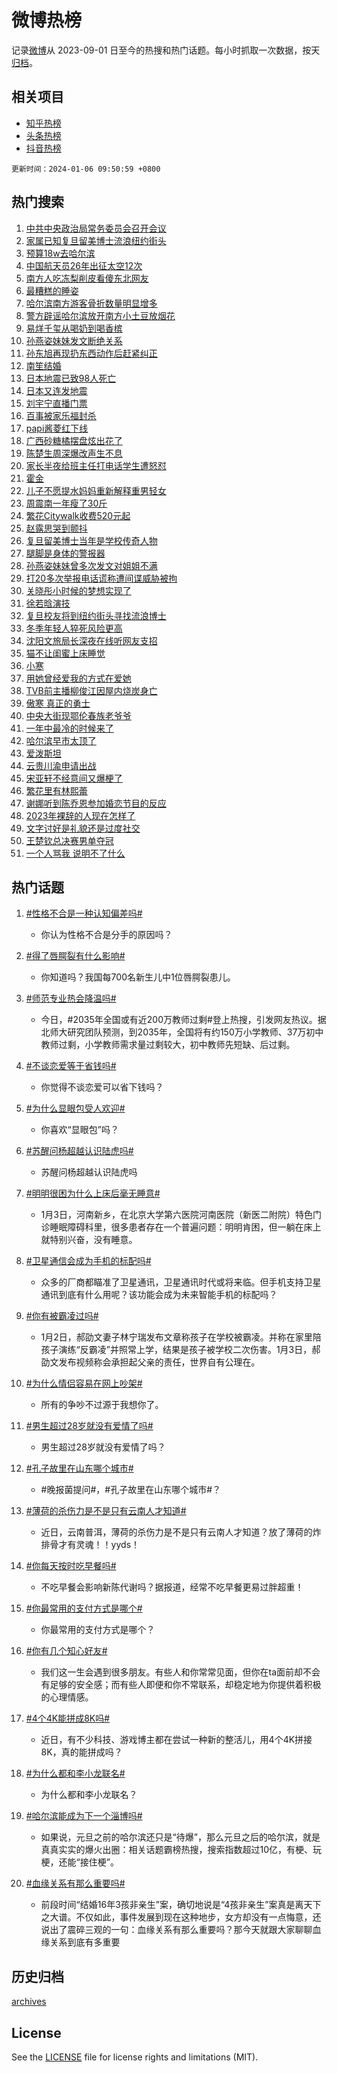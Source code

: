 # 微博热榜

记录[微博](https://www.weibo.com)从 2023-09-01 日至今的热搜和热门话题。每小时抓取一次数据，按天[归档](archives)。

## 相关项目

- [知乎热榜](https://github.com/hotarchive/zhihu)
- [头条热榜](https://github.com/hotarchive/toutiao)
- [抖音热榜](https://github.com/hotarchive/douyin)


`更新时间：2024-01-06 09:50:59 +0800`

## 热门搜索

1. [中共中央政治局常务委员会召开会议](https://m.weibo.cn/search?containerid=100103type%3D1%26t%3D10%26q%3D%23%E4%B8%AD%E5%85%B1%E4%B8%AD%E5%A4%AE%E6%94%BF%E6%B2%BB%E5%B1%80%E5%B8%B8%E5%8A%A1%E5%A7%94%E5%91%98%E4%BC%9A%E5%8F%AC%E5%BC%80%E4%BC%9A%E8%AE%AE%23&stream_entry_id=51&isnewpage=1&extparam=seat%3D1%26dgr%3D0%26pos%3D0%26stream_entry_id%3D51%26q%3D%2523%25E4%25B8%25AD%25E5%2585%25B1%25E4%25B8%25AD%25E5%25A4%25AE%25E6%2594%25BF%25E6%25B2%25BB%25E5%25B1%2580%25E5%25B8%25B8%25E5%258A%25A1%25E5%25A7%2594%25E5%2591%2598%25E4%25BC%259A%25E5%258F%25AC%25E5%25BC%2580%25E4%25BC%259A%25E8%25AE%25AE%2523%26c_type%3D51%26filter_type%3Drealtimehot%26cate%3D10103%26display_time%3D1704505858%26pre_seqid%3D170450585840101487237)
1. [家属已知复旦留美博士流浪纽约街头](https://m.weibo.cn/search?containerid=100103type%3D1%26t%3D10%26q%3D%23%E5%AE%B6%E5%B1%9E%E5%B7%B2%E7%9F%A5%E5%A4%8D%E6%97%A6%E7%95%99%E7%BE%8E%E5%8D%9A%E5%A3%AB%E6%B5%81%E6%B5%AA%E7%BA%BD%E7%BA%A6%E8%A1%97%E5%A4%B4%23&stream_entry_id=31&isnewpage=1&extparam=seat%3D1%26pos%3D0%26realpos%3D1%26dgr%3D0%26q%3D%2523%25E5%25AE%25B6%25E5%25B1%259E%25E5%25B7%25B2%25E7%259F%25A5%25E5%25A4%258D%25E6%2597%25A6%25E7%2595%2599%25E7%25BE%258E%25E5%258D%259A%25E5%25A3%25AB%25E6%25B5%2581%25E6%25B5%25AA%25E7%25BA%25BD%25E7%25BA%25A6%25E8%25A1%2597%25E5%25A4%25B4%2523%26filter_type%3Drealtimehot%26band_rank%3D1%26stream_entry_id%3D31%26c_type%3D31%26flag%3D2%26lcate%3D5001%26cate%3D5001%26display_time%3D1704505858%26pre_seqid%3D170450585840101487237)
1. [预算18w去哈尔滨](https://m.weibo.cn/search?containerid=100103type%3D1%26t%3D10%26q%3D%E9%A2%84%E7%AE%9718w%E5%8E%BB%E5%93%88%E5%B0%94%E6%BB%A8&stream_entry_id=31&isnewpage=1&extparam=seat%3D1%26pos%3D1%26realpos%3D2%26dgr%3D0%26q%3D%25E9%25A2%2584%25E7%25AE%259718w%25E5%258E%25BB%25E5%2593%2588%25E5%25B0%2594%25E6%25BB%25A8%26filter_type%3Drealtimehot%26band_rank%3D2%26stream_entry_id%3D31%26c_type%3D31%26flag%3D2%26lcate%3D5001%26cate%3D5001%26display_time%3D1704505858%26pre_seqid%3D170450585840101487237)
1. [中国航天员26年出征太空12次](https://m.weibo.cn/search?containerid=100103type%3D1%26t%3D10%26q%3D%23%E4%B8%AD%E5%9B%BD%E8%88%AA%E5%A4%A9%E5%91%9826%E5%B9%B4%E5%87%BA%E5%BE%81%E5%A4%AA%E7%A9%BA12%E6%AC%A1%23&stream_entry_id=31&isnewpage=1&extparam=seat%3D1%26pos%3D2%26realpos%3D3%26dgr%3D0%26q%3D%2523%25E4%25B8%25AD%25E5%259B%25BD%25E8%2588%25AA%25E5%25A4%25A9%25E5%2591%259826%25E5%25B9%25B4%25E5%2587%25BA%25E5%25BE%2581%25E5%25A4%25AA%25E7%25A9%25BA12%25E6%25AC%25A1%2523%26filter_type%3Drealtimehot%26band_rank%3D3%26stream_entry_id%3D31%26c_type%3D31%26flag%3D0%26lcate%3D5001%26cate%3D5001%26display_time%3D1704505858%26pre_seqid%3D170450585840101487237)
1. [南方人吃冻梨削皮看傻东北网友](https://m.weibo.cn/search?containerid=100103type%3D1%26t%3D10%26q%3D%23%E5%8D%97%E6%96%B9%E4%BA%BA%E5%90%83%E5%86%BB%E6%A2%A8%E5%89%8A%E7%9A%AE%E7%9C%8B%E5%82%BB%E4%B8%9C%E5%8C%97%E7%BD%91%E5%8F%8B%23&stream_entry_id=31&isnewpage=1&extparam=seat%3D1%26pos%3D3%26realpos%3D4%26dgr%3D0%26q%3D%2523%25E5%258D%2597%25E6%2596%25B9%25E4%25BA%25BA%25E5%2590%2583%25E5%2586%25BB%25E6%25A2%25A8%25E5%2589%258A%25E7%259A%25AE%25E7%259C%258B%25E5%2582%25BB%25E4%25B8%259C%25E5%258C%2597%25E7%25BD%2591%25E5%258F%258B%2523%26filter_type%3Drealtimehot%26band_rank%3D4%26stream_entry_id%3D31%26c_type%3D31%26flag%3D2%26lcate%3D5001%26cate%3D5001%26display_time%3D1704505858%26pre_seqid%3D170450585840101487237)
1. [最糟糕的睡姿](https://m.weibo.cn/search?containerid=100103type%3D1%26t%3D10%26q%3D%E6%9C%80%E7%B3%9F%E7%B3%95%E7%9A%84%E7%9D%A1%E5%A7%BF&stream_entry_id=31&isnewpage=1&extparam=seat%3D1%26pos%3D4%26realpos%3D5%26dgr%3D0%26q%3D%25E6%259C%2580%25E7%25B3%259F%25E7%25B3%2595%25E7%259A%2584%25E7%259D%25A1%25E5%25A7%25BF%26filter_type%3Drealtimehot%26band_rank%3D5%26stream_entry_id%3D31%26c_type%3D31%26flag%3D1%26lcate%3D5001%26cate%3D5001%26display_time%3D1704505858%26pre_seqid%3D170450585840101487237)
1. [哈尔滨南方游客骨折数量明显增多](https://m.weibo.cn/search?containerid=100103type%3D1%26t%3D10%26q%3D%23%E5%93%88%E5%B0%94%E6%BB%A8%E5%8D%97%E6%96%B9%E6%B8%B8%E5%AE%A2%E9%AA%A8%E6%8A%98%E6%95%B0%E9%87%8F%E6%98%8E%E6%98%BE%E5%A2%9E%E5%A4%9A%23&stream_entry_id=31&isnewpage=1&extparam=seat%3D1%26pos%3D5%26realpos%3D6%26dgr%3D0%26q%3D%2523%25E5%2593%2588%25E5%25B0%2594%25E6%25BB%25A8%25E5%258D%2597%25E6%2596%25B9%25E6%25B8%25B8%25E5%25AE%25A2%25E9%25AA%25A8%25E6%258A%2598%25E6%2595%25B0%25E9%2587%258F%25E6%2598%258E%25E6%2598%25BE%25E5%25A2%259E%25E5%25A4%259A%2523%26filter_type%3Drealtimehot%26band_rank%3D6%26stream_entry_id%3D31%26c_type%3D31%26flag%3D1%26lcate%3D5001%26cate%3D5001%26display_time%3D1704505858%26pre_seqid%3D170450585840101487237)
1. [警方辟谣哈尔滨放开南方小土豆放烟花](https://m.weibo.cn/search?containerid=100103type%3D1%26t%3D10%26q%3D%23%E8%AD%A6%E6%96%B9%E8%BE%9F%E8%B0%A3%E5%93%88%E5%B0%94%E6%BB%A8%E6%94%BE%E5%BC%80%E5%8D%97%E6%96%B9%E5%B0%8F%E5%9C%9F%E8%B1%86%E6%94%BE%E7%83%9F%E8%8A%B1%23&stream_entry_id=31&isnewpage=1&extparam=seat%3D1%26pos%3D6%26realpos%3D7%26dgr%3D0%26q%3D%2523%25E8%25AD%25A6%25E6%2596%25B9%25E8%25BE%259F%25E8%25B0%25A3%25E5%2593%2588%25E5%25B0%2594%25E6%25BB%25A8%25E6%2594%25BE%25E5%25BC%2580%25E5%258D%2597%25E6%2596%25B9%25E5%25B0%258F%25E5%259C%259F%25E8%25B1%2586%25E6%2594%25BE%25E7%2583%259F%25E8%258A%25B1%2523%26filter_type%3Drealtimehot%26band_rank%3D7%26stream_entry_id%3D31%26c_type%3D31%26flag%3D2%26lcate%3D5001%26cate%3D5001%26display_time%3D1704505858%26pre_seqid%3D170450585840101487237)
1. [易烊千玺从喝奶到喝香槟](https://m.weibo.cn/search?containerid=100103type%3D1%26t%3D10%26q%3D%23%E6%98%93%E7%83%8A%E5%8D%83%E7%8E%BA%E4%BB%8E%E5%96%9D%E5%A5%B6%E5%88%B0%E5%96%9D%E9%A6%99%E6%A7%9F%23&stream_entry_id=31&isnewpage=1&extparam=seat%3D1%26pos%3D7%26realpos%3D8%26dgr%3D0%26q%3D%2523%25E6%2598%2593%25E7%2583%258A%25E5%258D%2583%25E7%258E%25BA%25E4%25BB%258E%25E5%2596%259D%25E5%25A5%25B6%25E5%2588%25B0%25E5%2596%259D%25E9%25A6%2599%25E6%25A7%259F%2523%26filter_type%3Drealtimehot%26band_rank%3D8%26stream_entry_id%3D31%26c_type%3D31%26flag%3D2%26lcate%3D5001%26cate%3D5001%26display_time%3D1704505858%26pre_seqid%3D170450585840101487237)
1. [孙燕姿妹妹发文断绝关系](https://m.weibo.cn/search?containerid=100103type%3D1%26t%3D10%26q%3D%23%E5%AD%99%E7%87%95%E5%A7%BF%E5%A6%B9%E5%A6%B9%E5%8F%91%E6%96%87%E6%96%AD%E7%BB%9D%E5%85%B3%E7%B3%BB%23&stream_entry_id=31&isnewpage=1&extparam=seat%3D1%26pos%3D8%26realpos%3D9%26dgr%3D0%26q%3D%2523%25E5%25AD%2599%25E7%2587%2595%25E5%25A7%25BF%25E5%25A6%25B9%25E5%25A6%25B9%25E5%258F%2591%25E6%2596%2587%25E6%2596%25AD%25E7%25BB%259D%25E5%2585%25B3%25E7%25B3%25BB%2523%26filter_type%3Drealtimehot%26band_rank%3D9%26stream_entry_id%3D31%26c_type%3D31%26flag%3D2%26lcate%3D5001%26cate%3D5001%26display_time%3D1704505858%26pre_seqid%3D170450585840101487237)
1. [孙东旭再现扔东西动作后赶紧纠正](https://m.weibo.cn/search?containerid=100103type%3D1%26t%3D10%26q%3D%23%E5%AD%99%E4%B8%9C%E6%97%AD%E5%86%8D%E7%8E%B0%E6%89%94%E4%B8%9C%E8%A5%BF%E5%8A%A8%E4%BD%9C%E5%90%8E%E8%B5%B6%E7%B4%A7%E7%BA%A0%E6%AD%A3%23&stream_entry_id=31&isnewpage=1&extparam=seat%3D1%26pos%3D9%26realpos%3D10%26dgr%3D0%26q%3D%2523%25E5%25AD%2599%25E4%25B8%259C%25E6%2597%25AD%25E5%2586%258D%25E7%258E%25B0%25E6%2589%2594%25E4%25B8%259C%25E8%25A5%25BF%25E5%258A%25A8%25E4%25BD%259C%25E5%2590%258E%25E8%25B5%25B6%25E7%25B4%25A7%25E7%25BA%25A0%25E6%25AD%25A3%2523%26filter_type%3Drealtimehot%26band_rank%3D10%26stream_entry_id%3D31%26c_type%3D31%26flag%3D0%26lcate%3D5001%26cate%3D5001%26display_time%3D1704505858%26pre_seqid%3D170450585840101487237)
1. [南笙结婚](https://m.weibo.cn/search?containerid=100103type%3D1%26t%3D10%26q%3D%23%E5%8D%97%E7%AC%99%E7%BB%93%E5%A9%9A%23&stream_entry_id=31&isnewpage=1&extparam=seat%3D1%26pos%3D10%26realpos%3D11%26dgr%3D0%26q%3D%2523%25E5%258D%2597%25E7%25AC%2599%25E7%25BB%2593%25E5%25A9%259A%2523%26filter_type%3Drealtimehot%26band_rank%3D11%26stream_entry_id%3D31%26c_type%3D31%26flag%3D1%26lcate%3D5001%26cate%3D5001%26display_time%3D1704505858%26pre_seqid%3D170450585840101487237)
1. [日本地震已致98人死亡](https://m.weibo.cn/search?containerid=100103type%3D1%26t%3D10%26q%3D%23%E6%97%A5%E6%9C%AC%E5%9C%B0%E9%9C%87%E5%B7%B2%E8%87%B498%E4%BA%BA%E6%AD%BB%E4%BA%A1%23&stream_entry_id=31&isnewpage=1&extparam=seat%3D1%26pos%3D11%26realpos%3D12%26dgr%3D0%26q%3D%2523%25E6%2597%25A5%25E6%259C%25AC%25E5%259C%25B0%25E9%259C%2587%25E5%25B7%25B2%25E8%2587%25B498%25E4%25BA%25BA%25E6%25AD%25BB%25E4%25BA%25A1%2523%26filter_type%3Drealtimehot%26band_rank%3D12%26stream_entry_id%3D31%26c_type%3D31%26flag%3D1%26lcate%3D5001%26cate%3D5001%26display_time%3D1704505858%26pre_seqid%3D170450585840101487237)
1. [日本又连发地震](https://m.weibo.cn/search?containerid=100103type%3D1%26t%3D10%26q%3D%23%E6%97%A5%E6%9C%AC%E5%8F%88%E8%BF%9E%E5%8F%91%E5%9C%B0%E9%9C%87%23&stream_entry_id=31&isnewpage=1&extparam=seat%3D1%26pos%3D12%26realpos%3D13%26dgr%3D0%26q%3D%2523%25E6%2597%25A5%25E6%259C%25AC%25E5%258F%2588%25E8%25BF%259E%25E5%258F%2591%25E5%259C%25B0%25E9%259C%2587%2523%26filter_type%3Drealtimehot%26band_rank%3D13%26stream_entry_id%3D31%26c_type%3D31%26flag%3D1%26lcate%3D5001%26cate%3D5001%26display_time%3D1704505858%26pre_seqid%3D170450585840101487237)
1. [刘宇宁直播门票](https://m.weibo.cn/search?containerid=100103type%3D1%26t%3D10%26q%3D%E5%88%98%E5%AE%87%E5%AE%81%E7%9B%B4%E6%92%AD%E9%97%A8%E7%A5%A8&stream_entry_id=31&isnewpage=1&extparam=seat%3D1%26pos%3D13%26realpos%3D14%26dgr%3D0%26q%3D%25E5%2588%2598%25E5%25AE%2587%25E5%25AE%2581%25E7%259B%25B4%25E6%2592%25AD%25E9%2597%25A8%25E7%25A5%25A8%26filter_type%3Drealtimehot%26band_rank%3D14%26stream_entry_id%3D31%26c_type%3D31%26flag%3D1%26lcate%3D5001%26cate%3D5001%26display_time%3D1704505858%26pre_seqid%3D170450585840101487237)
1. [百事被家乐福封杀](https://m.weibo.cn/search?containerid=100103type%3D1%26t%3D10%26q%3D%23%E7%99%BE%E4%BA%8B%E8%A2%AB%E5%AE%B6%E4%B9%90%E7%A6%8F%E5%B0%81%E6%9D%80%23&stream_entry_id=31&isnewpage=1&extparam=seat%3D1%26pos%3D14%26realpos%3D15%26dgr%3D0%26q%3D%2523%25E7%2599%25BE%25E4%25BA%258B%25E8%25A2%25AB%25E5%25AE%25B6%25E4%25B9%2590%25E7%25A6%258F%25E5%25B0%2581%25E6%259D%2580%2523%26filter_type%3Drealtimehot%26band_rank%3D15%26stream_entry_id%3D31%26c_type%3D31%26flag%3D2%26lcate%3D5001%26cate%3D5001%26display_time%3D1704505858%26pre_seqid%3D170450585840101487237)
1. [papi酱菱红下线](https://m.weibo.cn/search?containerid=100103type%3D1%26t%3D10%26q%3D%23papi%E9%85%B1%E8%8F%B1%E7%BA%A2%E4%B8%8B%E7%BA%BF%23&stream_entry_id=31&isnewpage=1&extparam=seat%3D1%26pos%3D15%26realpos%3D16%26dgr%3D0%26q%3D%2523papi%25E9%2585%25B1%25E8%258F%25B1%25E7%25BA%25A2%25E4%25B8%258B%25E7%25BA%25BF%2523%26filter_type%3Drealtimehot%26band_rank%3D16%26stream_entry_id%3D31%26c_type%3D31%26flag%3D0%26lcate%3D5001%26cate%3D5001%26display_time%3D1704505858%26pre_seqid%3D170450585840101487237)
1. [广西砂糖橘摆盘炫出花了](https://m.weibo.cn/search?containerid=100103type%3D1%26t%3D10%26q%3D%23%E5%B9%BF%E8%A5%BF%E7%A0%82%E7%B3%96%E6%A9%98%E6%91%86%E7%9B%98%E7%82%AB%E5%87%BA%E8%8A%B1%E4%BA%86%23&stream_entry_id=31&isnewpage=1&extparam=seat%3D1%26pos%3D16%26realpos%3D17%26dgr%3D0%26q%3D%2523%25E5%25B9%25BF%25E8%25A5%25BF%25E7%25A0%2582%25E7%25B3%2596%25E6%25A9%2598%25E6%2591%2586%25E7%259B%2598%25E7%2582%25AB%25E5%2587%25BA%25E8%258A%25B1%25E4%25BA%2586%2523%26filter_type%3Drealtimehot%26band_rank%3D17%26stream_entry_id%3D31%26c_type%3D31%26flag%3D0%26lcate%3D5001%26cate%3D5001%26display_time%3D1704505858%26pre_seqid%3D170450585840101487237)
1. [陈楚生周深爆改声生不息](https://m.weibo.cn/search?containerid=100103type%3D1%26t%3D10%26q%3D%E9%99%88%E6%A5%9A%E7%94%9F%E5%91%A8%E6%B7%B1%E7%88%86%E6%94%B9%E5%A3%B0%E7%94%9F%E4%B8%8D%E6%81%AF&stream_entry_id=31&isnewpage=1&extparam=seat%3D1%26pos%3D17%26realpos%3D18%26dgr%3D0%26q%3D%25E9%2599%2588%25E6%25A5%259A%25E7%2594%259F%25E5%2591%25A8%25E6%25B7%25B1%25E7%2588%2586%25E6%2594%25B9%25E5%25A3%25B0%25E7%2594%259F%25E4%25B8%258D%25E6%2581%25AF%26filter_type%3Drealtimehot%26band_rank%3D18%26stream_entry_id%3D31%26c_type%3D31%26flag%3D1%26lcate%3D5001%26cate%3D5001%26display_time%3D1704505858%26pre_seqid%3D170450585840101487237)
1. [家长半夜给班主任打电话学生遭怒怼](https://m.weibo.cn/search?containerid=100103type%3D1%26t%3D10%26q%3D%23%E5%AE%B6%E9%95%BF%E5%8D%8A%E5%A4%9C%E7%BB%99%E7%8F%AD%E4%B8%BB%E4%BB%BB%E6%89%93%E7%94%B5%E8%AF%9D%E5%AD%A6%E7%94%9F%E9%81%AD%E6%80%92%E6%80%BC%23&stream_entry_id=31&isnewpage=1&extparam=seat%3D1%26pos%3D18%26realpos%3D19%26dgr%3D0%26q%3D%2523%25E5%25AE%25B6%25E9%2595%25BF%25E5%258D%258A%25E5%25A4%259C%25E7%25BB%2599%25E7%258F%25AD%25E4%25B8%25BB%25E4%25BB%25BB%25E6%2589%2593%25E7%2594%25B5%25E8%25AF%259D%25E5%25AD%25A6%25E7%2594%259F%25E9%2581%25AD%25E6%2580%2592%25E6%2580%25BC%2523%26filter_type%3Drealtimehot%26band_rank%3D19%26stream_entry_id%3D31%26c_type%3D31%26flag%3D0%26lcate%3D5001%26cate%3D5001%26display_time%3D1704505858%26pre_seqid%3D170450585840101487237)
1. [霍金](https://m.weibo.cn/search?containerid=100103type%3D1%26t%3D10%26q%3D%E9%9C%8D%E9%87%91&stream_entry_id=31&isnewpage=1&extparam=seat%3D1%26pos%3D19%26realpos%3D20%26dgr%3D0%26q%3D%25E9%259C%258D%25E9%2587%2591%26filter_type%3Drealtimehot%26band_rank%3D20%26stream_entry_id%3D31%26c_type%3D31%26flag%3D0%26lcate%3D5001%26cate%3D5001%26display_time%3D1704505858%26pre_seqid%3D170450585840101487237)
1. [儿子不愿提水妈妈重新解释重男轻女](https://m.weibo.cn/search?containerid=100103type%3D1%26t%3D10%26q%3D%23%E5%84%BF%E5%AD%90%E4%B8%8D%E6%84%BF%E6%8F%90%E6%B0%B4%E5%A6%88%E5%A6%88%E9%87%8D%E6%96%B0%E8%A7%A3%E9%87%8A%E9%87%8D%E7%94%B7%E8%BD%BB%E5%A5%B3%23&stream_entry_id=31&isnewpage=1&extparam=seat%3D1%26pos%3D20%26realpos%3D21%26dgr%3D0%26q%3D%2523%25E5%2584%25BF%25E5%25AD%2590%25E4%25B8%258D%25E6%2584%25BF%25E6%258F%2590%25E6%25B0%25B4%25E5%25A6%2588%25E5%25A6%2588%25E9%2587%258D%25E6%2596%25B0%25E8%25A7%25A3%25E9%2587%258A%25E9%2587%258D%25E7%2594%25B7%25E8%25BD%25BB%25E5%25A5%25B3%2523%26filter_type%3Drealtimehot%26band_rank%3D21%26stream_entry_id%3D31%26c_type%3D31%26flag%3D1%26lcate%3D5001%26cate%3D5001%26display_time%3D1704505858%26pre_seqid%3D170450585840101487237)
1. [周震南一年瘦了30斤](https://m.weibo.cn/search?containerid=100103type%3D1%26t%3D10%26q%3D%23%E5%91%A8%E9%9C%87%E5%8D%97%E4%B8%80%E5%B9%B4%E7%98%A6%E4%BA%8630%E6%96%A4%23&stream_entry_id=31&isnewpage=1&extparam=seat%3D1%26pos%3D21%26realpos%3D22%26dgr%3D0%26q%3D%2523%25E5%2591%25A8%25E9%259C%2587%25E5%258D%2597%25E4%25B8%2580%25E5%25B9%25B4%25E7%2598%25A6%25E4%25BA%258630%25E6%2596%25A4%2523%26filter_type%3Drealtimehot%26band_rank%3D22%26stream_entry_id%3D31%26c_type%3D31%26flag%3D0%26lcate%3D5001%26cate%3D5001%26display_time%3D1704505858%26pre_seqid%3D170450585840101487237)
1. [繁花Citywalk收费520元起](https://m.weibo.cn/search?containerid=100103type%3D1%26t%3D10%26q%3D%23%E7%B9%81%E8%8A%B1Citywalk%E6%94%B6%E8%B4%B9520%E5%85%83%E8%B5%B7%23&stream_entry_id=31&isnewpage=1&extparam=seat%3D1%26pos%3D22%26realpos%3D23%26dgr%3D0%26q%3D%2523%25E7%25B9%2581%25E8%258A%25B1Citywalk%25E6%2594%25B6%25E8%25B4%25B9520%25E5%2585%2583%25E8%25B5%25B7%2523%26filter_type%3Drealtimehot%26band_rank%3D23%26stream_entry_id%3D31%26c_type%3D31%26flag%3D1%26lcate%3D5001%26cate%3D5001%26display_time%3D1704505858%26pre_seqid%3D170450585840101487237)
1. [赵露思哭到颤抖](https://m.weibo.cn/search?containerid=100103type%3D1%26t%3D10%26q%3D%E8%B5%B5%E9%9C%B2%E6%80%9D%E5%93%AD%E5%88%B0%E9%A2%A4%E6%8A%96&stream_entry_id=31&isnewpage=1&extparam=seat%3D1%26pos%3D23%26realpos%3D24%26dgr%3D0%26q%3D%25E8%25B5%25B5%25E9%259C%25B2%25E6%2580%259D%25E5%2593%25AD%25E5%2588%25B0%25E9%25A2%25A4%25E6%258A%2596%26filter_type%3Drealtimehot%26band_rank%3D24%26stream_entry_id%3D31%26c_type%3D31%26flag%3D0%26lcate%3D5001%26cate%3D5001%26display_time%3D1704505858%26pre_seqid%3D170450585840101487237)
1. [复旦留美博士当年是学校传奇人物](https://m.weibo.cn/search?containerid=100103type%3D1%26t%3D10%26q%3D%23%E5%A4%8D%E6%97%A6%E7%95%99%E7%BE%8E%E5%8D%9A%E5%A3%AB%E5%BD%93%E5%B9%B4%E6%98%AF%E5%AD%A6%E6%A0%A1%E4%BC%A0%E5%A5%87%E4%BA%BA%E7%89%A9%23&stream_entry_id=31&isnewpage=1&extparam=seat%3D1%26pos%3D24%26realpos%3D25%26dgr%3D0%26q%3D%2523%25E5%25A4%258D%25E6%2597%25A6%25E7%2595%2599%25E7%25BE%258E%25E5%258D%259A%25E5%25A3%25AB%25E5%25BD%2593%25E5%25B9%25B4%25E6%2598%25AF%25E5%25AD%25A6%25E6%25A0%25A1%25E4%25BC%25A0%25E5%25A5%2587%25E4%25BA%25BA%25E7%2589%25A9%2523%26filter_type%3Drealtimehot%26band_rank%3D25%26stream_entry_id%3D31%26c_type%3D31%26flag%3D1%26lcate%3D5001%26cate%3D5001%26display_time%3D1704505858%26pre_seqid%3D170450585840101487237)
1. [腿脚是身体的警报器](https://m.weibo.cn/search?containerid=100103type%3D1%26t%3D10%26q%3D%23%E8%85%BF%E8%84%9A%E6%98%AF%E8%BA%AB%E4%BD%93%E7%9A%84%E8%AD%A6%E6%8A%A5%E5%99%A8%23&stream_entry_id=31&isnewpage=1&extparam=seat%3D1%26pos%3D25%26realpos%3D26%26dgr%3D0%26q%3D%2523%25E8%2585%25BF%25E8%2584%259A%25E6%2598%25AF%25E8%25BA%25AB%25E4%25BD%2593%25E7%259A%2584%25E8%25AD%25A6%25E6%258A%25A5%25E5%2599%25A8%2523%26filter_type%3Drealtimehot%26band_rank%3D26%26stream_entry_id%3D31%26c_type%3D31%26flag%3D1%26lcate%3D5001%26cate%3D5001%26display_time%3D1704505858%26pre_seqid%3D170450585840101487237)
1. [孙燕姿妹妹曾多次发文对姐姐不满](https://m.weibo.cn/search?containerid=100103type%3D1%26t%3D10%26q%3D%23%E5%AD%99%E7%87%95%E5%A7%BF%E5%A6%B9%E5%A6%B9%E6%9B%BE%E5%A4%9A%E6%AC%A1%E5%8F%91%E6%96%87%E5%AF%B9%E5%A7%90%E5%A7%90%E4%B8%8D%E6%BB%A1%23&stream_entry_id=31&isnewpage=1&extparam=seat%3D1%26pos%3D26%26realpos%3D27%26dgr%3D0%26q%3D%2523%25E5%25AD%2599%25E7%2587%2595%25E5%25A7%25BF%25E5%25A6%25B9%25E5%25A6%25B9%25E6%259B%25BE%25E5%25A4%259A%25E6%25AC%25A1%25E5%258F%2591%25E6%2596%2587%25E5%25AF%25B9%25E5%25A7%2590%25E5%25A7%2590%25E4%25B8%258D%25E6%25BB%25A1%2523%26filter_type%3Drealtimehot%26band_rank%3D27%26stream_entry_id%3D31%26c_type%3D31%26flag%3D0%26lcate%3D5001%26cate%3D5001%26display_time%3D1704505858%26pre_seqid%3D170450585840101487237)
1. [打20多次举报电话谎称遭间谍威胁被拘](https://m.weibo.cn/search?containerid=100103type%3D1%26t%3D10%26q%3D%23%E6%89%9320%E5%A4%9A%E6%AC%A1%E4%B8%BE%E6%8A%A5%E7%94%B5%E8%AF%9D%E8%B0%8E%E7%A7%B0%E9%81%AD%E9%97%B4%E8%B0%8D%E5%A8%81%E8%83%81%E8%A2%AB%E6%8B%98%23&stream_entry_id=31&isnewpage=1&extparam=seat%3D1%26pos%3D27%26realpos%3D28%26dgr%3D0%26q%3D%2523%25E6%2589%259320%25E5%25A4%259A%25E6%25AC%25A1%25E4%25B8%25BE%25E6%258A%25A5%25E7%2594%25B5%25E8%25AF%259D%25E8%25B0%258E%25E7%25A7%25B0%25E9%2581%25AD%25E9%2597%25B4%25E8%25B0%258D%25E5%25A8%2581%25E8%2583%2581%25E8%25A2%25AB%25E6%258B%2598%2523%26filter_type%3Drealtimehot%26band_rank%3D28%26stream_entry_id%3D31%26c_type%3D31%26flag%3D1%26lcate%3D5001%26cate%3D5001%26display_time%3D1704505858%26pre_seqid%3D170450585840101487237)
1. [关晓彤小时候的梦想实现了](https://m.weibo.cn/search?containerid=100103type%3D1%26t%3D10%26q%3D%23%E5%85%B3%E6%99%93%E5%BD%A4%E5%B0%8F%E6%97%B6%E5%80%99%E7%9A%84%E6%A2%A6%E6%83%B3%E5%AE%9E%E7%8E%B0%E4%BA%86%23&stream_entry_id=31&isnewpage=1&extparam=seat%3D1%26pos%3D28%26realpos%3D29%26dgr%3D0%26q%3D%2523%25E5%2585%25B3%25E6%2599%2593%25E5%25BD%25A4%25E5%25B0%258F%25E6%2597%25B6%25E5%2580%2599%25E7%259A%2584%25E6%25A2%25A6%25E6%2583%25B3%25E5%25AE%259E%25E7%258E%25B0%25E4%25BA%2586%2523%26filter_type%3Drealtimehot%26band_rank%3D29%26stream_entry_id%3D31%26c_type%3D31%26flag%3D1%26lcate%3D5001%26cate%3D5001%26display_time%3D1704505858%26pre_seqid%3D170450585840101487237)
1. [徐若晗演技](https://m.weibo.cn/search?containerid=100103type%3D1%26t%3D10%26q%3D%E5%BE%90%E8%8B%A5%E6%99%97%E6%BC%94%E6%8A%80&stream_entry_id=31&isnewpage=1&extparam=seat%3D1%26pos%3D29%26realpos%3D30%26dgr%3D0%26q%3D%25E5%25BE%2590%25E8%258B%25A5%25E6%2599%2597%25E6%25BC%2594%25E6%258A%2580%26filter_type%3Drealtimehot%26band_rank%3D30%26stream_entry_id%3D31%26c_type%3D31%26flag%3D1%26lcate%3D5001%26cate%3D5001%26display_time%3D1704505858%26pre_seqid%3D170450585840101487237)
1. [复旦校友将到纽约街头寻找流浪博士](https://m.weibo.cn/search?containerid=100103type%3D1%26t%3D10%26q%3D%23%E5%A4%8D%E6%97%A6%E6%A0%A1%E5%8F%8B%E5%B0%86%E5%88%B0%E7%BA%BD%E7%BA%A6%E8%A1%97%E5%A4%B4%E5%AF%BB%E6%89%BE%E6%B5%81%E6%B5%AA%E5%8D%9A%E5%A3%AB%23&stream_entry_id=31&isnewpage=1&extparam=seat%3D1%26pos%3D30%26realpos%3D31%26dgr%3D0%26q%3D%2523%25E5%25A4%258D%25E6%2597%25A6%25E6%25A0%25A1%25E5%258F%258B%25E5%25B0%2586%25E5%2588%25B0%25E7%25BA%25BD%25E7%25BA%25A6%25E8%25A1%2597%25E5%25A4%25B4%25E5%25AF%25BB%25E6%2589%25BE%25E6%25B5%2581%25E6%25B5%25AA%25E5%258D%259A%25E5%25A3%25AB%2523%26filter_type%3Drealtimehot%26band_rank%3D31%26stream_entry_id%3D31%26c_type%3D31%26flag%3D1%26lcate%3D5001%26cate%3D5001%26display_time%3D1704505858%26pre_seqid%3D170450585840101487237)
1. [冬季年轻人猝死风险更高](https://m.weibo.cn/search?containerid=100103type%3D1%26t%3D10%26q%3D%23%E5%86%AC%E5%AD%A3%E5%B9%B4%E8%BD%BB%E4%BA%BA%E7%8C%9D%E6%AD%BB%E9%A3%8E%E9%99%A9%E6%9B%B4%E9%AB%98%23&stream_entry_id=31&isnewpage=1&extparam=seat%3D1%26pos%3D31%26realpos%3D32%26dgr%3D0%26q%3D%2523%25E5%2586%25AC%25E5%25AD%25A3%25E5%25B9%25B4%25E8%25BD%25BB%25E4%25BA%25BA%25E7%258C%259D%25E6%25AD%25BB%25E9%25A3%258E%25E9%2599%25A9%25E6%259B%25B4%25E9%25AB%2598%2523%26filter_type%3Drealtimehot%26band_rank%3D32%26stream_entry_id%3D31%26c_type%3D31%26flag%3D1%26lcate%3D5001%26cate%3D5001%26display_time%3D1704505858%26pre_seqid%3D170450585840101487237)
1. [沈阳文旅局长深夜在线听网友支招](https://m.weibo.cn/search?containerid=100103type%3D1%26t%3D10%26q%3D%23%E6%B2%88%E9%98%B3%E6%96%87%E6%97%85%E5%B1%80%E9%95%BF%E6%B7%B1%E5%A4%9C%E5%9C%A8%E7%BA%BF%E5%90%AC%E7%BD%91%E5%8F%8B%E6%94%AF%E6%8B%9B%23&stream_entry_id=31&isnewpage=1&extparam=seat%3D1%26pos%3D32%26realpos%3D33%26dgr%3D0%26q%3D%2523%25E6%25B2%2588%25E9%2598%25B3%25E6%2596%2587%25E6%2597%2585%25E5%25B1%2580%25E9%2595%25BF%25E6%25B7%25B1%25E5%25A4%259C%25E5%259C%25A8%25E7%25BA%25BF%25E5%2590%25AC%25E7%25BD%2591%25E5%258F%258B%25E6%2594%25AF%25E6%258B%259B%2523%26filter_type%3Drealtimehot%26band_rank%3D33%26stream_entry_id%3D31%26c_type%3D31%26flag%3D32768%26lcate%3D5001%26cate%3D5001%26display_time%3D1704505858%26pre_seqid%3D170450585840101487237)
1. [猫不让闺蜜上床睡觉](https://m.weibo.cn/search?containerid=100103type%3D1%26t%3D10%26q%3D%E7%8C%AB%E4%B8%8D%E8%AE%A9%E9%97%BA%E8%9C%9C%E4%B8%8A%E5%BA%8A%E7%9D%A1%E8%A7%89&stream_entry_id=31&isnewpage=1&extparam=seat%3D1%26pos%3D33%26realpos%3D34%26dgr%3D0%26q%3D%25E7%258C%25AB%25E4%25B8%258D%25E8%25AE%25A9%25E9%2597%25BA%25E8%259C%259C%25E4%25B8%258A%25E5%25BA%258A%25E7%259D%25A1%25E8%25A7%2589%26filter_type%3Drealtimehot%26band_rank%3D34%26stream_entry_id%3D31%26c_type%3D31%26flag%3D0%26lcate%3D5001%26cate%3D5001%26display_time%3D1704505858%26pre_seqid%3D170450585840101487237)
1. [小寒](https://m.weibo.cn/search?containerid=100103type%3D1%26t%3D10%26q%3D%23%E5%B0%8F%E5%AF%92%23&stream_entry_id=31&isnewpage=1&extparam=seat%3D1%26pos%3D34%26realpos%3D35%26dgr%3D0%26q%3D%2523%25E5%25B0%258F%25E5%25AF%2592%2523%26filter_type%3Drealtimehot%26band_rank%3D35%26stream_entry_id%3D31%26c_type%3D31%26flag%3D0%26lcate%3D5001%26cate%3D5001%26display_time%3D1704505858%26pre_seqid%3D170450585840101487237)
1. [用她曾经爱我的方式在爱她](https://m.weibo.cn/search?containerid=100103type%3D1%26t%3D10%26q%3D%23%E7%94%A8%E5%A5%B9%E6%9B%BE%E7%BB%8F%E7%88%B1%E6%88%91%E7%9A%84%E6%96%B9%E5%BC%8F%E5%9C%A8%E7%88%B1%E5%A5%B9%23&stream_entry_id=31&isnewpage=1&extparam=seat%3D1%26pos%3D35%26realpos%3D36%26dgr%3D0%26q%3D%2523%25E7%2594%25A8%25E5%25A5%25B9%25E6%259B%25BE%25E7%25BB%258F%25E7%2588%25B1%25E6%2588%2591%25E7%259A%2584%25E6%2596%25B9%25E5%25BC%258F%25E5%259C%25A8%25E7%2588%25B1%25E5%25A5%25B9%2523%26filter_type%3Drealtimehot%26band_rank%3D36%26stream_entry_id%3D31%26c_type%3D31%26flag%3D32768%26lcate%3D5001%26cate%3D5001%26display_time%3D1704505858%26pre_seqid%3D170450585840101487237)
1. [TVB前主播柳俊江因屋内烧炭身亡](https://m.weibo.cn/search?containerid=100103type%3D1%26t%3D10%26q%3D%23TVB%E5%89%8D%E4%B8%BB%E6%92%AD%E6%9F%B3%E4%BF%8A%E6%B1%9F%E5%9B%A0%E5%B1%8B%E5%86%85%E7%83%A7%E7%82%AD%E8%BA%AB%E4%BA%A1%23&stream_entry_id=31&isnewpage=1&extparam=seat%3D1%26pos%3D36%26realpos%3D37%26dgr%3D0%26q%3D%2523TVB%25E5%2589%258D%25E4%25B8%25BB%25E6%2592%25AD%25E6%259F%25B3%25E4%25BF%258A%25E6%25B1%259F%25E5%259B%25A0%25E5%25B1%258B%25E5%2586%2585%25E7%2583%25A7%25E7%2582%25AD%25E8%25BA%25AB%25E4%25BA%25A1%2523%26filter_type%3Drealtimehot%26band_rank%3D37%26stream_entry_id%3D31%26c_type%3D31%26flag%3D0%26lcate%3D5001%26cate%3D5001%26display_time%3D1704505858%26pre_seqid%3D170450585840101487237)
1. [傲寒 真正的勇士](https://m.weibo.cn/search?containerid=100103type%3D1%26t%3D10%26q%3D%E5%82%B2%E5%AF%92+%E7%9C%9F%E6%AD%A3%E7%9A%84%E5%8B%87%E5%A3%AB&stream_entry_id=31&isnewpage=1&extparam=seat%3D1%26pos%3D37%26realpos%3D38%26dgr%3D0%26q%3D%25E5%2582%25B2%25E5%25AF%2592%2520%25E7%259C%259F%25E6%25AD%25A3%25E7%259A%2584%25E5%258B%2587%25E5%25A3%25AB%26filter_type%3Drealtimehot%26band_rank%3D38%26stream_entry_id%3D31%26c_type%3D31%26flag%3D1%26lcate%3D5001%26cate%3D5001%26display_time%3D1704505858%26pre_seqid%3D170450585840101487237)
1. [中央大街现鄂伦春族老爷爷](https://m.weibo.cn/search?containerid=100103type%3D1%26t%3D10%26q%3D%23%E4%B8%AD%E5%A4%AE%E5%A4%A7%E8%A1%97%E7%8E%B0%E9%84%82%E4%BC%A6%E6%98%A5%E6%97%8F%E8%80%81%E7%88%B7%E7%88%B7%23&stream_entry_id=31&isnewpage=1&extparam=seat%3D1%26pos%3D38%26realpos%3D39%26dgr%3D0%26q%3D%2523%25E4%25B8%25AD%25E5%25A4%25AE%25E5%25A4%25A7%25E8%25A1%2597%25E7%258E%25B0%25E9%2584%2582%25E4%25BC%25A6%25E6%2598%25A5%25E6%2597%258F%25E8%2580%2581%25E7%2588%25B7%25E7%2588%25B7%2523%26filter_type%3Drealtimehot%26band_rank%3D39%26stream_entry_id%3D31%26c_type%3D31%26flag%3D32768%26lcate%3D5001%26cate%3D5001%26display_time%3D1704505858%26pre_seqid%3D170450585840101487237)
1. [一年中最冷的时候来了](https://m.weibo.cn/search?containerid=100103type%3D1%26t%3D10%26q%3D%23%E4%B8%80%E5%B9%B4%E4%B8%AD%E6%9C%80%E5%86%B7%E7%9A%84%E6%97%B6%E5%80%99%E6%9D%A5%E4%BA%86%23&stream_entry_id=31&isnewpage=1&extparam=seat%3D1%26pos%3D39%26realpos%3D40%26dgr%3D0%26q%3D%2523%25E4%25B8%2580%25E5%25B9%25B4%25E4%25B8%25AD%25E6%259C%2580%25E5%2586%25B7%25E7%259A%2584%25E6%2597%25B6%25E5%2580%2599%25E6%259D%25A5%25E4%25BA%2586%2523%26filter_type%3Drealtimehot%26band_rank%3D40%26stream_entry_id%3D31%26c_type%3D31%26flag%3D0%26lcate%3D5001%26cate%3D5001%26display_time%3D1704505858%26pre_seqid%3D170450585840101487237)
1. [哈尔滨早市太顶了](https://m.weibo.cn/search?containerid=100103type%3D1%26t%3D10%26q%3D%23%E5%93%88%E5%B0%94%E6%BB%A8%E6%97%A9%E5%B8%82%E5%A4%AA%E9%A1%B6%E4%BA%86%23&stream_entry_id=31&isnewpage=1&extparam=seat%3D1%26pos%3D40%26realpos%3D41%26dgr%3D0%26q%3D%2523%25E5%2593%2588%25E5%25B0%2594%25E6%25BB%25A8%25E6%2597%25A9%25E5%25B8%2582%25E5%25A4%25AA%25E9%25A1%25B6%25E4%25BA%2586%2523%26filter_type%3Drealtimehot%26band_rank%3D41%26stream_entry_id%3D31%26c_type%3D31%26flag%3D1%26lcate%3D5001%26cate%3D5001%26display_time%3D1704505858%26pre_seqid%3D170450585840101487237)
1. [爱泼斯坦](https://m.weibo.cn/search?containerid=100103type%3D1%26t%3D10%26q%3D%E7%88%B1%E6%B3%BC%E6%96%AF%E5%9D%A6&stream_entry_id=31&isnewpage=1&extparam=seat%3D1%26pos%3D41%26realpos%3D42%26dgr%3D0%26q%3D%25E7%2588%25B1%25E6%25B3%25BC%25E6%2596%25AF%25E5%259D%25A6%26filter_type%3Drealtimehot%26band_rank%3D42%26stream_entry_id%3D31%26c_type%3D31%26flag%3D0%26lcate%3D5001%26cate%3D5001%26display_time%3D1704505858%26pre_seqid%3D170450585840101487237)
1. [云贵川渝申请出战](https://m.weibo.cn/search?containerid=100103type%3D1%26t%3D10%26q%3D%23%E4%BA%91%E8%B4%B5%E5%B7%9D%E6%B8%9D%E7%94%B3%E8%AF%B7%E5%87%BA%E6%88%98%23&stream_entry_id=31&isnewpage=1&extparam=seat%3D1%26pos%3D42%26realpos%3D43%26dgr%3D0%26q%3D%2523%25E4%25BA%2591%25E8%25B4%25B5%25E5%25B7%259D%25E6%25B8%259D%25E7%2594%25B3%25E8%25AF%25B7%25E5%2587%25BA%25E6%2588%2598%2523%26filter_type%3Drealtimehot%26band_rank%3D43%26stream_entry_id%3D31%26c_type%3D31%26flag%3D0%26lcate%3D5001%26cate%3D5001%26display_time%3D1704505858%26pre_seqid%3D170450585840101487237)
1. [宋亚轩不经意间又爆梗了](https://m.weibo.cn/search?containerid=100103type%3D1%26t%3D10%26q%3D%E5%AE%8B%E4%BA%9A%E8%BD%A9%E4%B8%8D%E7%BB%8F%E6%84%8F%E9%97%B4%E5%8F%88%E7%88%86%E6%A2%97%E4%BA%86&stream_entry_id=31&isnewpage=1&extparam=seat%3D1%26pos%3D43%26realpos%3D44%26dgr%3D0%26q%3D%25E5%25AE%258B%25E4%25BA%259A%25E8%25BD%25A9%25E4%25B8%258D%25E7%25BB%258F%25E6%2584%258F%25E9%2597%25B4%25E5%258F%2588%25E7%2588%2586%25E6%25A2%2597%25E4%25BA%2586%26filter_type%3Drealtimehot%26band_rank%3D44%26stream_entry_id%3D31%26c_type%3D31%26flag%3D1%26lcate%3D5001%26cate%3D5001%26display_time%3D1704505858%26pre_seqid%3D170450585840101487237)
1. [繁花里有林熙蕾](https://m.weibo.cn/search?containerid=100103type%3D1%26t%3D10%26q%3D%23%E7%B9%81%E8%8A%B1%E9%87%8C%E6%9C%89%E6%9E%97%E7%86%99%E8%95%BE%23&stream_entry_id=31&isnewpage=1&extparam=seat%3D1%26pos%3D44%26realpos%3D45%26dgr%3D0%26q%3D%2523%25E7%25B9%2581%25E8%258A%25B1%25E9%2587%258C%25E6%259C%2589%25E6%259E%2597%25E7%2586%2599%25E8%2595%25BE%2523%26filter_type%3Drealtimehot%26band_rank%3D45%26stream_entry_id%3D31%26c_type%3D31%26flag%3D1%26lcate%3D5001%26cate%3D5001%26display_time%3D1704505858%26pre_seqid%3D170450585840101487237)
1. [谢娜听到陈乔恩参加婚恋节目的反应](https://m.weibo.cn/search?containerid=100103type%3D1%26t%3D10%26q%3D%23%E8%B0%A2%E5%A8%9C%E5%90%AC%E5%88%B0%E9%99%88%E4%B9%94%E6%81%A9%E5%8F%82%E5%8A%A0%E5%A9%9A%E6%81%8B%E8%8A%82%E7%9B%AE%E7%9A%84%E5%8F%8D%E5%BA%94%23&stream_entry_id=31&isnewpage=1&extparam=seat%3D1%26pos%3D45%26realpos%3D46%26dgr%3D0%26q%3D%2523%25E8%25B0%25A2%25E5%25A8%259C%25E5%2590%25AC%25E5%2588%25B0%25E9%2599%2588%25E4%25B9%2594%25E6%2581%25A9%25E5%258F%2582%25E5%258A%25A0%25E5%25A9%259A%25E6%2581%258B%25E8%258A%2582%25E7%259B%25AE%25E7%259A%2584%25E5%258F%258D%25E5%25BA%2594%2523%26filter_type%3Drealtimehot%26band_rank%3D46%26stream_entry_id%3D31%26c_type%3D31%26flag%3D0%26lcate%3D5001%26cate%3D5001%26display_time%3D1704505858%26pre_seqid%3D170450585840101487237)
1. [2023年裸辞的人现在怎样了](https://m.weibo.cn/search?containerid=100103type%3D1%26t%3D10%26q%3D%232023%E5%B9%B4%E8%A3%B8%E8%BE%9E%E7%9A%84%E4%BA%BA%E7%8E%B0%E5%9C%A8%E6%80%8E%E6%A0%B7%E4%BA%86%23&stream_entry_id=31&isnewpage=1&extparam=seat%3D1%26pos%3D46%26realpos%3D47%26dgr%3D0%26q%3D%25232023%25E5%25B9%25B4%25E8%25A3%25B8%25E8%25BE%259E%25E7%259A%2584%25E4%25BA%25BA%25E7%258E%25B0%25E5%259C%25A8%25E6%2580%258E%25E6%25A0%25B7%25E4%25BA%2586%2523%26filter_type%3Drealtimehot%26band_rank%3D47%26stream_entry_id%3D31%26c_type%3D31%26flag%3D0%26lcate%3D5001%26cate%3D5001%26display_time%3D1704505858%26pre_seqid%3D170450585840101487237)
1. [文字讨好是礼貌还是过度社交](https://m.weibo.cn/search?containerid=100103type%3D1%26t%3D10%26q%3D%23%E6%96%87%E5%AD%97%E8%AE%A8%E5%A5%BD%E6%98%AF%E7%A4%BC%E8%B2%8C%E8%BF%98%E6%98%AF%E8%BF%87%E5%BA%A6%E7%A4%BE%E4%BA%A4%23&stream_entry_id=31&isnewpage=1&extparam=seat%3D1%26pos%3D47%26realpos%3D48%26dgr%3D0%26q%3D%2523%25E6%2596%2587%25E5%25AD%2597%25E8%25AE%25A8%25E5%25A5%25BD%25E6%2598%25AF%25E7%25A4%25BC%25E8%25B2%258C%25E8%25BF%2598%25E6%2598%25AF%25E8%25BF%2587%25E5%25BA%25A6%25E7%25A4%25BE%25E4%25BA%25A4%2523%26filter_type%3Drealtimehot%26band_rank%3D48%26stream_entry_id%3D31%26c_type%3D31%26flag%3D1%26lcate%3D5001%26cate%3D5001%26display_time%3D1704505858%26pre_seqid%3D170450585840101487237)
1. [王楚钦总决赛男单夺冠](https://m.weibo.cn/search?containerid=100103type%3D1%26t%3D10%26q%3D%23%E7%8E%8B%E6%A5%9A%E9%92%A6%E6%80%BB%E5%86%B3%E8%B5%9B%E7%94%B7%E5%8D%95%E5%A4%BA%E5%86%A0%23&stream_entry_id=31&isnewpage=1&extparam=seat%3D1%26pos%3D48%26realpos%3D49%26dgr%3D0%26q%3D%2523%25E7%258E%258B%25E6%25A5%259A%25E9%2592%25A6%25E6%2580%25BB%25E5%2586%25B3%25E8%25B5%259B%25E7%2594%25B7%25E5%258D%2595%25E5%25A4%25BA%25E5%2586%25A0%2523%26filter_type%3Drealtimehot%26band_rank%3D49%26stream_entry_id%3D31%26c_type%3D31%26flag%3D0%26lcate%3D5001%26cate%3D5001%26display_time%3D1704505858%26pre_seqid%3D170450585840101487237)
1. [一个人骂我 说明不了什么](https://m.weibo.cn/search?containerid=100103type%3D1%26t%3D10%26q%3D%E4%B8%80%E4%B8%AA%E4%BA%BA%E9%AA%82%E6%88%91+%E8%AF%B4%E6%98%8E%E4%B8%8D%E4%BA%86%E4%BB%80%E4%B9%88&stream_entry_id=31&isnewpage=1&extparam=seat%3D1%26pos%3D49%26realpos%3D50%26dgr%3D0%26q%3D%25E4%25B8%2580%25E4%25B8%25AA%25E4%25BA%25BA%25E9%25AA%2582%25E6%2588%2591%2520%25E8%25AF%25B4%25E6%2598%258E%25E4%25B8%258D%25E4%25BA%2586%25E4%25BB%2580%25E4%25B9%2588%26filter_type%3Drealtimehot%26band_rank%3D50%26stream_entry_id%3D31%26c_type%3D31%26flag%3D0%26lcate%3D5001%26cate%3D5001%26display_time%3D1704505858%26pre_seqid%3D170450585840101487237)

## 热门话题

1. [#性格不合是一种认知偏差吗#](https://m.weibo.cn/search?containerid=231522type%3D1%26t%3D10%26q%3D%23%E6%80%A7%E6%A0%BC%E4%B8%8D%E5%90%88%E6%98%AF%E4%B8%80%E7%A7%8D%E8%AE%A4%E7%9F%A5%E5%81%8F%E5%B7%AE%E5%90%97%23&stream_entry_id=128&isnewpage=1&extparam=seat%3D1%26c_type%3D128%26pos%3D1-0-0%26unitid%3D1704358021550%26dgr%3D0%26cate%3D5004%26lcate%3D5004%26display_time%3D1704505859%26pre_seqid%3D1704505859695030122201)
    - 你认为性格不合是分手的原因吗？

1. [#得了唇腭裂有什么影响#](https://m.weibo.cn/search?containerid=231522type%3D1%26t%3D10%26q%3D%23%E5%BE%97%E4%BA%86%E5%94%87%E8%85%AD%E8%A3%82%E6%9C%89%E4%BB%80%E4%B9%88%E5%BD%B1%E5%93%8D%23&stream_entry_id=128&isnewpage=1&extparam=seat%3D1%26c_type%3D128%26pos%3D1-0-1%26unitid%3D1704426091508%26dgr%3D0%26cate%3D5004%26lcate%3D5004%26display_time%3D1704505859%26pre_seqid%3D1704505859695030122201)
    - 你知道吗？我国每700名新生儿中1位唇腭裂患儿。

1. [#师范专业热会降温吗#](https://m.weibo.cn/search?containerid=231522type%3D1%26t%3D10%26q%3D%23%E5%B8%88%E8%8C%83%E4%B8%93%E4%B8%9A%E7%83%AD%E4%BC%9A%E9%99%8D%E6%B8%A9%E5%90%97%23&stream_entry_id=128&isnewpage=1&extparam=seat%3D1%26c_type%3D128%26pos%3D1-0-2%26unitid%3D1704373310541%26dgr%3D0%26cate%3D5004%26lcate%3D5004%26display_time%3D1704505859%26pre_seqid%3D1704505859695030122201)
    - 今日，#2035年全国或有近200万教师过剩#登上热搜，引发网友热议。据北师大研究团队预测，到2035年，全国将有约150万小学教师、37万初中教师过剩，小学教师需求量过剩较大，初中教师先短缺、后过剩。

1. [#不谈恋爱等于省钱吗#](https://m.weibo.cn/search?containerid=231522type%3D1%26t%3D10%26q%3D%23%E4%B8%8D%E8%B0%88%E6%81%8B%E7%88%B1%E7%AD%89%E4%BA%8E%E7%9C%81%E9%92%B1%E5%90%97%23&stream_entry_id=128&isnewpage=1&extparam=seat%3D1%26c_type%3D128%26pos%3D1-0-3%26unitid%3D1704366113764%26dgr%3D0%26cate%3D5004%26lcate%3D5004%26display_time%3D1704505859%26pre_seqid%3D1704505859695030122201)
    - 你觉得不谈恋爱可以省下钱吗？

1. [#为什么显眼包受人欢迎#](https://m.weibo.cn/search?containerid=231522type%3D1%26t%3D10%26q%3D%23%E4%B8%BA%E4%BB%80%E4%B9%88%E6%98%BE%E7%9C%BC%E5%8C%85%E5%8F%97%E4%BA%BA%E6%AC%A2%E8%BF%8E%23&stream_entry_id=128&isnewpage=1&extparam=seat%3D1%26c_type%3D128%26pos%3D1-0-4%26unitid%3D1704287253866%26dgr%3D0%26cate%3D5004%26lcate%3D5004%26display_time%3D1704505859%26pre_seqid%3D1704505859695030122201)
    - 你喜欢“显眼包”吗？

1. [#苏醒问杨超越认识陆虎吗#](https://m.weibo.cn/search?containerid=231522type%3D1%26t%3D10%26q%3D%23%E8%8B%8F%E9%86%92%E9%97%AE%E6%9D%A8%E8%B6%85%E8%B6%8A%E8%AE%A4%E8%AF%86%E9%99%86%E8%99%8E%E5%90%97%23&stream_entry_id=128&isnewpage=1&extparam=seat%3D1%26c_type%3D128%26pos%3D1-0-5%26unitid%3D1704346917220%26dgr%3D0%26cate%3D5004%26lcate%3D5004%26display_time%3D1704505859%26pre_seqid%3D1704505859695030122201)
    - 苏醒问杨超越认识陆虎吗

1. [#明明很困为什么上床后毫无睡意#](https://m.weibo.cn/search?containerid=231522type%3D1%26t%3D10%26q%3D%23%E6%98%8E%E6%98%8E%E5%BE%88%E5%9B%B0%E4%B8%BA%E4%BB%80%E4%B9%88%E4%B8%8A%E5%BA%8A%E5%90%8E%E6%AF%AB%E6%97%A0%E7%9D%A1%E6%84%8F%23&stream_entry_id=128&isnewpage=1&extparam=seat%3D1%26c_type%3D128%26pos%3D1-0-6%26unitid%3D1704342437378%26dgr%3D0%26cate%3D5004%26lcate%3D5004%26display_time%3D1704505859%26pre_seqid%3D1704505859695030122201)
    - 1月3日，河南新乡，在北京大学第六医院河南医院（新医二附院）特色门诊睡眠障碍科里，很多患者存在一个普遍问题：明明肯困，但一躺在床上就特别兴奋，没有睡意。

1. [#卫星通信会成为手机的标配吗#](https://m.weibo.cn/search?containerid=231522type%3D1%26t%3D10%26q%3D%23%E5%8D%AB%E6%98%9F%E9%80%9A%E4%BF%A1%E4%BC%9A%E6%88%90%E4%B8%BA%E6%89%8B%E6%9C%BA%E7%9A%84%E6%A0%87%E9%85%8D%E5%90%97%23&stream_entry_id=128&isnewpage=1&extparam=seat%3D1%26c_type%3D128%26pos%3D1-0-7%26unitid%3D1704363427421%26dgr%3D0%26cate%3D5004%26lcate%3D5004%26display_time%3D1704505859%26pre_seqid%3D1704505859695030122201)
    - 众多的厂商都瞄准了卫星通讯，卫星通讯时代或将来临。但手机支持卫星通讯到底有什么用呢？该功能会成为未来智能手机的标配吗？

1. [#你有被霸凌过吗#](https://m.weibo.cn/search?containerid=231522type%3D1%26t%3D10%26q%3D%23%E4%BD%A0%E6%9C%89%E8%A2%AB%E9%9C%B8%E5%87%8C%E8%BF%87%E5%90%97%23&stream_entry_id=128&isnewpage=1&extparam=seat%3D1%26c_type%3D128%26pos%3D1-0-8%26unitid%3D1704286943607%26dgr%3D0%26cate%3D5004%26lcate%3D5004%26display_time%3D1704505859%26pre_seqid%3D1704505859695030122201)
    - 1月2日，郝劭文妻子林宁瑞发布文章称孩子在学校被霸凌。并称在家里陪孩子演练“反霸凌”并照常上学，结果是孩子被学校二次伤害。1月3日，郝劭文发布视频称会承担起父亲的责任，世界自有公理在。

1. [#为什么情侣容易在网上吵架#](https://m.weibo.cn/search?containerid=231522type%3D1%26t%3D10%26q%3D%23%E4%B8%BA%E4%BB%80%E4%B9%88%E6%83%85%E4%BE%A3%E5%AE%B9%E6%98%93%E5%9C%A8%E7%BD%91%E4%B8%8A%E5%90%B5%E6%9E%B6%23&stream_entry_id=128&isnewpage=1&extparam=seat%3D1%26c_type%3D128%26pos%3D1-0-9%26unitid%3D1704288748160%26dgr%3D0%26cate%3D5004%26lcate%3D5004%26display_time%3D1704505859%26pre_seqid%3D1704505859695030122201)
    - 所有的争吵不过源于我想你了。

1. [#男生超过28岁就没有爱情了吗#](https://m.weibo.cn/search?containerid=231522type%3D1%26t%3D10%26q%3D%23%E7%94%B7%E7%94%9F%E8%B6%85%E8%BF%8728%E5%B2%81%E5%B0%B1%E6%B2%A1%E6%9C%89%E7%88%B1%E6%83%85%E4%BA%86%E5%90%97%23&stream_entry_id=128&isnewpage=1&extparam=seat%3D1%26c_type%3D128%26pos%3D1-0-10%26unitid%3D1704296232438%26dgr%3D0%26cate%3D5004%26lcate%3D5004%26display_time%3D1704505859%26pre_seqid%3D1704505859695030122201)
    - 男生超过28岁就没有爱情了吗？

1. [#孔子故里在山东哪个城市#](https://m.weibo.cn/search?containerid=231522type%3D1%26t%3D10%26q%3D%23%E5%AD%94%E5%AD%90%E6%95%85%E9%87%8C%E5%9C%A8%E5%B1%B1%E4%B8%9C%E5%93%AA%E4%B8%AA%E5%9F%8E%E5%B8%82%23&stream_entry_id=128&isnewpage=1&extparam=seat%3D1%26c_type%3D128%26pos%3D1-0-11%26unitid%3D1704328619314%26dgr%3D0%26cate%3D5004%26lcate%3D5004%26display_time%3D1704505859%26pre_seqid%3D1704505859695030122201)
    - #晚报菌提问#，#孔子故里在山东哪个城市#？  ​​​

1. [#薄荷的杀伤力是不是只有云南人才知道#](https://m.weibo.cn/search?containerid=231522type%3D1%26t%3D10%26q%3D%23%E8%96%84%E8%8D%B7%E7%9A%84%E6%9D%80%E4%BC%A4%E5%8A%9B%E6%98%AF%E4%B8%8D%E6%98%AF%E5%8F%AA%E6%9C%89%E4%BA%91%E5%8D%97%E4%BA%BA%E6%89%8D%E7%9F%A5%E9%81%93%23&stream_entry_id=128&isnewpage=1&extparam=seat%3D1%26c_type%3D128%26pos%3D1-0-12%26unitid%3D1704333722959%26dgr%3D0%26cate%3D5004%26lcate%3D5004%26display_time%3D1704505859%26pre_seqid%3D1704505859695030122201)
    - 近日，云南普洱，薄荷的杀伤力是不是只有云南人才知道？放了薄荷的炸排骨才有灵魂！！yyds！

1. [#你每天按时吃早餐吗#](https://m.weibo.cn/search?containerid=231522type%3D1%26t%3D10%26q%3D%23%E4%BD%A0%E6%AF%8F%E5%A4%A9%E6%8C%89%E6%97%B6%E5%90%83%E6%97%A9%E9%A4%90%E5%90%97%23&stream_entry_id=128&isnewpage=1&extparam=seat%3D1%26c_type%3D128%26pos%3D1-0-13%26unitid%3D1704335239364%26dgr%3D0%26cate%3D5004%26lcate%3D5004%26display_time%3D1704505859%26pre_seqid%3D1704505859695030122201)
    - 不吃早餐会影响新陈代谢吗？据报道，经常不吃早餐更易过胖超重！

1. [#你最常用的支付方式是哪个#](https://m.weibo.cn/search?containerid=231522type%3D1%26t%3D10%26q%3D%23%E4%BD%A0%E6%9C%80%E5%B8%B8%E7%94%A8%E7%9A%84%E6%94%AF%E4%BB%98%E6%96%B9%E5%BC%8F%E6%98%AF%E5%93%AA%E4%B8%AA%23&stream_entry_id=128&isnewpage=1&extparam=seat%3D1%26c_type%3D128%26pos%3D1-0-14%26unitid%3D1704336717705%26dgr%3D0%26cate%3D5004%26lcate%3D5004%26display_time%3D1704505859%26pre_seqid%3D1704505859695030122201)
    - 你最常用的支付方式是哪个？

1. [#你有几个知心好友#](https://m.weibo.cn/search?containerid=231522type%3D1%26t%3D10%26q%3D%23%E4%BD%A0%E6%9C%89%E5%87%A0%E4%B8%AA%E7%9F%A5%E5%BF%83%E5%A5%BD%E5%8F%8B%23&stream_entry_id=128&isnewpage=1&extparam=seat%3D1%26c_type%3D128%26pos%3D1-0-15%26unitid%3D1704458815603%26dgr%3D0%26cate%3D5004%26lcate%3D5004%26display_time%3D1704505859%26pre_seqid%3D1704505859695030122201)
    - ​我们这一生会遇到很多朋友。有些人和你常常见面，但你在ta面前却不会有足够的安全感；而有些人即便和你不常联系，却稳定地为你提供着积极的心理情感。

1. [#4个4K能拼成8K吗#](https://m.weibo.cn/search?containerid=231522type%3D1%26t%3D10%26q%3D%234%E4%B8%AA4K%E8%83%BD%E6%8B%BC%E6%88%908K%E5%90%97%23&stream_entry_id=128&isnewpage=1&extparam=seat%3D1%26c_type%3D128%26pos%3D1-0-16%26unitid%3D1704448881125%26dgr%3D0%26cate%3D5004%26lcate%3D5004%26display_time%3D1704505859%26pre_seqid%3D1704505859695030122201)
    - 近日，有不少科技、游戏博主都在尝试一种新的整活儿，用4个4K拼接8K，真的能拼成吗？

1. [#为什么都和李小龙联名#](https://m.weibo.cn/search?containerid=231522type%3D1%26t%3D10%26q%3D%23%E4%B8%BA%E4%BB%80%E4%B9%88%E9%83%BD%E5%92%8C%E6%9D%8E%E5%B0%8F%E9%BE%99%E8%81%94%E5%90%8D%23&stream_entry_id=128&isnewpage=1&extparam=seat%3D1%26c_type%3D128%26pos%3D1-0-17%26unitid%3D1704437780384%26dgr%3D0%26cate%3D5004%26lcate%3D5004%26display_time%3D1704505859%26pre_seqid%3D1704505859695030122201)
    - 为什么都和李小龙联名？

1. [#哈尔滨能成为下一个淄博吗#](https://m.weibo.cn/search?containerid=231522type%3D1%26t%3D10%26q%3D%23%E5%93%88%E5%B0%94%E6%BB%A8%E8%83%BD%E6%88%90%E4%B8%BA%E4%B8%8B%E4%B8%80%E4%B8%AA%E6%B7%84%E5%8D%9A%E5%90%97%23&stream_entry_id=128&isnewpage=1&extparam=seat%3D1%26c_type%3D128%26pos%3D1-0-18%26unitid%3D1704436879016%26dgr%3D0%26cate%3D5004%26lcate%3D5004%26display_time%3D1704505859%26pre_seqid%3D1704505859695030122201)
    - 如果说，元旦之前的哈尔滨还只是“待爆”，那么元旦之后的哈尔滨，就是真真实实的爆火出圈：相关话题霸榜热搜，搜索指数超过10亿，有梗、玩梗，还能“接住梗”。

1. [#血缘关系有那么重要吗#](https://m.weibo.cn/search?containerid=231522type%3D1%26t%3D10%26q%3D%23%E8%A1%80%E7%BC%98%E5%85%B3%E7%B3%BB%E6%9C%89%E9%82%A3%E4%B9%88%E9%87%8D%E8%A6%81%E5%90%97%23&stream_entry_id=128&isnewpage=1&extparam=seat%3D1%26c_type%3D128%26pos%3D1-0-19%26unitid%3D1704410192551%26dgr%3D0%26cate%3D5004%26lcate%3D5004%26display_time%3D1704505859%26pre_seqid%3D1704505859695030122201)
    - 前段时间“结婚16年3孩非亲生”案，确切地说是“4孩非亲生”案真是离天下之大谱。不仅如此，事件发展到现在这种地步，女方却没有一点悔意，还说出了震碎三观的一句：血缘关系有那么重要吗？那今天就跟大家聊聊血缘关系到底有多重要


## 历史归档

[archives](archives)

## License

See the [LICENSE](LICENSE) file for license rights and limitations (MIT).
